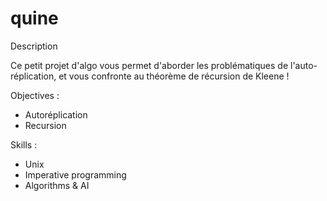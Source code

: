 # quine

Description

Ce petit projet d'algo vous permet d'aborder les problématiques de
l'auto-réplication, et vous confronte au théorème de récursion de Kleene !

Objectives :
- Autoréplication
- Recursion

Skills :
- Unix
- Imperative programming
- Algorithms & AI  

